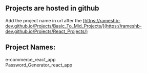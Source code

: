 ## Projects are hosted in github

Add the project name in url after the [https://rameshb-dev.github.io/Projects/Basic_To_Mid_Projects/](https://rameshb-dev.github.io/Projects/React_Projects/)

## Project Names:
e-commerce_react_app <br>
Password_Generator_react_app <br>
